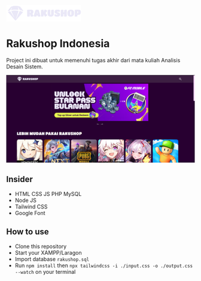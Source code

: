 <img src="assets/logo.png" width="200">

# Rakushop Indonesia
Project ini dibuat untuk memenuhi tugas akhir dari mata kuliah Analisis Desain Sistem.

<img src="assets/preview.png">

## Insider
- HTML CSS JS PHP MySQL
- Node JS
- Tailwind CSS
- Google Font

## How to use
- Clone this repository
- Start your XAMPP/Laragon
- Import database `rakushop.sql`
- Run `npm install` then `npx tailwindcss -i ./input.css -o ./output.css --watch` on your terminal